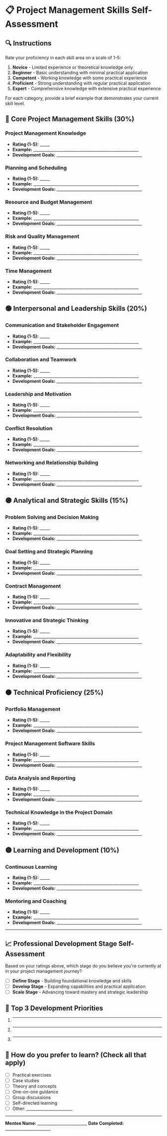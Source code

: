 # 📋 Project Management Skills Self-Assessment

## 🔍 Instructions
Rate your proficiency in each skill area on a scale of 1-5:
1. **Novice** - Limited experience or theoretical knowledge only
2. **Beginner** - Basic understanding with minimal practical application
3. **Competent** - Working knowledge with some practical experience
4. **Proficient** - Strong understanding with regular practical application
5. **Expert** - Comprehensive knowledge with extensive practical experience

For each category, provide a brief example that demonstrates your current skill level.

## 🔵 Core Project Management Skills (30%)

### Project Management Knowledge
- **Rating (1-5):** _____
- **Example:** _____________________________________________________
- **Development Goals:** ___________________________________________ 

### Planning and Scheduling
- **Rating (1-5):** _____
- **Example:** _____________________________________________________
- **Development Goals:** ___________________________________________ 

### Resource and Budget Management
- **Rating (1-5):** _____
- **Example:** _____________________________________________________
- **Development Goals:** ___________________________________________ 

### Risk and Quality Management
- **Rating (1-5):** _____
- **Example:** _____________________________________________________
- **Development Goals:** ___________________________________________ 

### Time Management
- **Rating (1-5):** _____
- **Example:** _____________________________________________________
- **Development Goals:** ___________________________________________ 

## 🟢 Interpersonal and Leadership Skills (20%)

### Communication and Stakeholder Engagement
- **Rating (1-5):** _____
- **Example:** _____________________________________________________
- **Development Goals:** ___________________________________________ 

### Collaboration and Teamwork
- **Rating (1-5):** _____
- **Example:** _____________________________________________________
- **Development Goals:** ___________________________________________ 

### Leadership and Motivation
- **Rating (1-5):** _____
- **Example:** _____________________________________________________
- **Development Goals:** ___________________________________________ 

### Conflict Resolution
- **Rating (1-5):** _____
- **Example:** _____________________________________________________
- **Development Goals:** ___________________________________________ 

### Networking and Relationship Building
- **Rating (1-5):** _____
- **Example:** _____________________________________________________
- **Development Goals:** ___________________________________________ 

## 🟣 Analytical and Strategic Skills (15%)

### Problem Solving and Decision Making
- **Rating (1-5):** _____
- **Example:** _____________________________________________________
- **Development Goals:** ___________________________________________ 

### Goal Setting and Strategic Planning
- **Rating (1-5):** _____
- **Example:** _____________________________________________________
- **Development Goals:** ___________________________________________ 

### Contract Management
- **Rating (1-5):** _____
- **Example:** _____________________________________________________
- **Development Goals:** ___________________________________________ 

### Innovative and Strategic Thinking
- **Rating (1-5):** _____
- **Example:** _____________________________________________________
- **Development Goals:** ___________________________________________ 

### Adaptability and Flexibility
- **Rating (1-5):** _____
- **Example:** _____________________________________________________
- **Development Goals:** ___________________________________________ 

## 🟠 Technical Proficiency (25%)

### Portfolio Management
- **Rating (1-5):** _____
- **Example:** _____________________________________________________
- **Development Goals:** ___________________________________________ 

### Project Management Software Skills
- **Rating (1-5):** _____
- **Example:** _____________________________________________________
- **Development Goals:** ___________________________________________ 

### Data Analysis and Reporting
- **Rating (1-5):** _____
- **Example:** _____________________________________________________
- **Development Goals:** ___________________________________________ 

### Technical Knowledge in the Project Domain
- **Rating (1-5):** _____
- **Example:** _____________________________________________________
- **Development Goals:** ___________________________________________ 

## 🟡 Learning and Development (10%)

### Continuous Learning
- **Rating (1-5):** _____
- **Example:** _____________________________________________________
- **Development Goals:** ___________________________________________ 

### Mentoring and Coaching
- **Rating (1-5):** _____
- **Example:** _____________________________________________________
- **Development Goals:** ___________________________________________ 

---

## 📈 Professional Development Stage Self-Assessment
Based on your ratings above, which stage do you believe you're currently at in your project management journey?

- [ ] **Define Stage** - Building foundational knowledge and skills
- [ ] **Develop Stage** - Expanding capabilities and practical application
- [ ] **Scale Stage** - Advancing toward mastery and strategic leadership

## 🎯 Top 3 Development Priorities
1. _______________________________________________________________
2. _______________________________________________________________
3. _______________________________________________________________

## 🔄 How do you prefer to learn? (Check all that apply)
- [ ] Practical exercises
- [ ] Case studies
- [ ] Theory and concepts
- [ ] One-on-one guidance
- [ ] Group discussions
- [ ] Self-directed learning
- [ ] Other: _______________________

---

**Mentee Name:** _________________________
**Date Completed:** _______________________